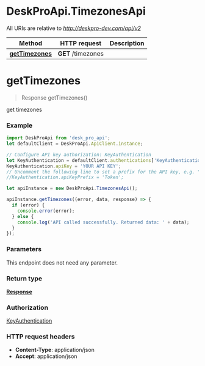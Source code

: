 # DeskProApi.TimezonesApi

All URIs are relative to *http://deskpro-dev.com/api/v2*

Method | HTTP request | Description
------------- | ------------- | -------------
[**getTimezones**](TimezonesApi.md#getTimezones) | **GET** /timezones | 


<a name="getTimezones"></a>
# **getTimezones**
> Response getTimezones()



get timezones

### Example
```javascript
import DeskProApi from 'desk_pro_api';
let defaultClient = DeskProApi.ApiClient.instance;

// Configure API key authorization: KeyAuthentication
let KeyAuthentication = defaultClient.authentications['KeyAuthentication'];
KeyAuthentication.apiKey = 'YOUR API KEY';
// Uncomment the following line to set a prefix for the API key, e.g. "Token" (defaults to null)
//KeyAuthentication.apiKeyPrefix = 'Token';

let apiInstance = new DeskProApi.TimezonesApi();

apiInstance.getTimezones((error, data, response) => {
  if (error) {
    console.error(error);
  } else {
    console.log('API called successfully. Returned data: ' + data);
  }
});
```

### Parameters
This endpoint does not need any parameter.

### Return type

[**Response**](Response.md)

### Authorization

[KeyAuthentication](../README.md#KeyAuthentication)

### HTTP request headers

 - **Content-Type**: application/json
 - **Accept**: application/json


